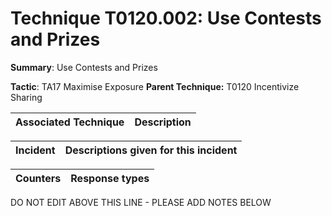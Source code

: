 # Technique T0120.002: Use Contests and Prizes

**Summary**: Use Contests and Prizes

**Tactic**: TA17 Maximise Exposure **Parent Technique:** T0120 Incentivize Sharing


| Associated Technique | Description |
| --------- | ------------------------- |



| Incident | Descriptions given for this incident |
| -------- | -------------------- |



| Counters | Response types |
| -------- | -------------- |


DO NOT EDIT ABOVE THIS LINE - PLEASE ADD NOTES BELOW